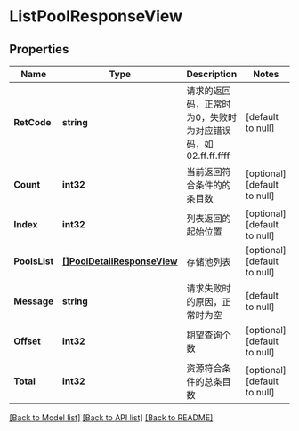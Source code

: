 # ListPoolResponseView

## Properties
Name | Type | Description | Notes
------------ | ------------- | ------------- | -------------
**RetCode** | **string** | 请求的返回码，正常时为0，失败时为对应错误码，如02.ff.ff.ffff | [default to null]
**Count** | **int32** | 当前返回符合条件的的条目数 | [optional] [default to null]
**Index** | **int32** | 列表返回的起始位置 | [optional] [default to null]
**PoolsList** | [**[]PoolDetailResponseView**](PoolDetailResponseView.md) | 存储池列表 | [optional] [default to null]
**Message** | **string** | 请求失败时的原因，正常时为空 | [default to null]
**Offset** | **int32** | 期望查询个数 | [optional] [default to null]
**Total** | **int32** | 资源符合条件的总条目数 | [optional] [default to null]

[[Back to Model list]](../README.md#documentation-for-models) [[Back to API list]](../README.md#documentation-for-api-endpoints) [[Back to README]](../README.md)


